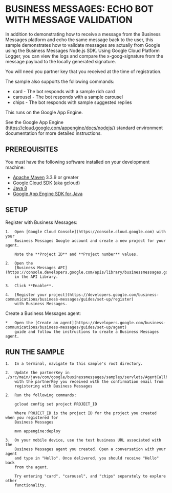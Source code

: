 # BUSINESS MESSAGES: ECHO BOT WITH MESSAGE VALIDATION

In addition to demonstrating how to receive a message from the Business Messages
platform and echo the same message back to the user, this sample demonstrates
how to validate messages are actually from Google using the Business Messages
Node.js SDK. Using Google Cloud Platform Logger, you can view the logs and
compare the x-goog-signature from the message payload to the locally generated
signature.

You will need you partner key that you received at the time of registration.

The sample also supports the following commands:
* card - The bot responds with a sample rich card
* carousel - The bot responds with a sample carousel
* chips - The bot responds with sample suggested replies

This runs on the Google App Engine.

See the Google App Engine (https://cloud.google.com/appengine/docs/nodejs/) standard environment
documentation for more detailed instructions.

## PREREQUISITES

You must have the following software installed on your development machine:

* [Apache Maven](http://maven.apache.org) 3.3.9 or greater
* [Google Cloud SDK](https://cloud.google.com/sdk/) (aka gcloud)
* [Java 8](http://www.oracle.com/technetwork/java/javase/downloads/index.html)
* [Google App Engine SDK for Java](https://cloud.google.com/appengine/docs/standard/java/download)

## SETUP

Register with Business Messages:

    1.  Open [Google Cloud Console](https://console.cloud.google.com) with your
        Business Messages Google account and create a new project for your agent.

        Note the **Project ID** and **Project number** values.

    2.  Open the
        [Business Messages API](https://console.developers.google.com/apis/library/businessmessages.googleapis.com)
        in the API Library.

    3.  Click **Enable**.

    4.  [Register your project](https://developers.google.com/business-communications/business-messages/guides/set-up/register)
        with Business Messages.

Create a Business Messages agent:

    *   Open the [Create an agent](https://developers.google.com/business-communications/business-messages/guides/set-up/agent)
        guide and follow the instructions to create a Business Messages agent.

## RUN THE SAMPLE

    1.  In a terminal, navigate to this sample's root directory.

    2.  Update the partnerKey in ./src/main/java/com/google/businessmessages/samples/servlets/AgentCallback.java:123
        with the partnerKey you received with the confirmation email from
        registering with Business Messages

    2.  Run the following commands:

        gcloud config set project PROJECT_ID

        Where PROJECT_ID is the project ID for the project you created when you registered for
        Business Messages

        mvn appengine:deploy

    3.  On your mobile device, use the test business URL associated with the
        Business Messages agent you created. Open a conversation with your agent
        and type in "Hello". Once delivered, you should receive "Hello" back
        from the agent.

        Try entering "card", "carousel", and "chips" separately to explore other
        functionality.